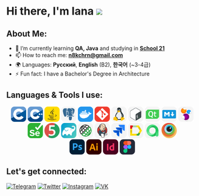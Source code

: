 # Hi there, I'm Iana <img src="https://media.giphy.com/media/mGcNjsfWAjY5AEZNw6/giphy.gif" width="50">

## About Me:

- 🌱 I’m currently learning **QA, Java** and studying in [**School 21**](https://21-school.ru/)
- 📫 How to reach me: **n8kchrn@gmail.com**
- 🌍 Languages: **Русский**, **English** (B2),  **한국어** (~3-4급)
- ⚡ Fun fact: I have a Bachelor's Degree in Architecture


## Languages & Tools I use:
<div align="center">
<a href="https://www.cprogramming.com"><img src="icons/c.svg" title="C" alt="C" width="40" height="40"/></a>
<a href="https://isocpp.org"><img src="icons/cpp.svg" title="CPP" alt="CPP" width="40" height="40"/></a>
<a href="https://www.java.com"><img src="icons/java.svg" title="Java" alt="Java" width="40" height="40"/></a>
<a href="https://www.postgresql.org"><img src="icons/postgreSQL.svg" title="PostgreSQL" alt="PostgreSQL" width="40" height="40"/></a>
<a href="https://www.docker.com"><img src="icons/docker.svg" title="Docker" alt="Docker" width="40" height="40"/></a>
<a href="https://git-scm.com"><img src="icons/git.svg" title="Git" alt="Git" width="40" height="40"/></a>
<a href="https://git.kernel.org/pub/scm/linux/kernel/git/torvalds/linux.git"><img src="icons/linux.svg" title="Linux" alt="Linux" width="40" height="40"/></a>
<a href="https://www.gnu.org/software/bash"><img src="icons/bash.svg" title="Bash" alt="Bash" width="40" height="40"/></a>
<a href="https://www.qt.io"><img src="icons/qt.svg" title="QT" alt="QT" width="40" height="40"/></a>
<a href="https://www.markdownguide.org"><img src="icons/md.svg" title="Markdown" alt="Markdown" width="40" height="40"/></a>
<a href="https://selenide.org"><img src="icons/selenide.svg" title="Selenide" alt="Selenide" width="40" height="40"/></a>
<a href="https://www.selenium.dev"><img src="icons/selenuim.svg" title="Selenium" alt="Selenium" width="40" height="40"/></a>
<a href="https://junit.org/junit5"><img src="icons/junit5.svg" title="JUnit5" alt="JUnit5" width="40" height="40"/></a>
<a href="https://gradle.org"><img src="icons/gradle.svg" title="Gradle" alt="Gradle" width="40" height="40"/></a>
<a href="https://rest-assured.io"><img src="icons/rest_assured.svg" title="REST Assured" alt="REST Assured" width="40" height="40"/></a>
<a href="https://www.jenkins.io"><img src="icons/jenkins.svg" title="Jenkins" alt="Jenkins" width="40" height="40"/></a>
<a href="https://www.atlassian.com/software/jira"><img src="icons/jira.svg" title="Jira" alt="Jira" width="40" height="40"/></a>
<a href="https://qameta.io/allure-report"><img src="icons/allure_report.svg" title="Allure Report" alt="Allure Report" width="40" height="40"/></a>
<a href="https://qameta.io"><img src="icons/allure_testops.svg" title="Allure Testops" alt="REST Assured" width="40" height="40"/></a>
<a href="https://www.browserstack.com"><img src="icons/browserstack.svg" title="Browserstack" alt="Browserstack" width="40" height="40"/></a><br>
<a href="https://www.adobe.com/products/photoshop.html"><img src="icons/ps.svg" title="Photoshop" alt="Photoshop" width="40" height="40"/></a>
<a href="https://www.adobe.com/products/illustrator.html"><img src="icons/ai.svg" title="Illustrator" alt="Illustrator" width="40" height="40"/></a>
<a href="https://www.adobe.com/products/indesign.html"><img src="icons/id.svg" title="InDesign" alt="InDesign" width="40" height="40"/></a>
<a href="https://www.figma.com"><img src="icons/figma.svg" title="Figma" alt="Figma" width="40" height="40"/></a>
</div>

## Let's get connected:
[![Telegram](https://img.shields.io/badge/@gloomyjana-26A5E4?style=flat&logo=telegram&logoColor=white)](https://t.me/gloomyjana)
[![Twitter](https://img.shields.io/badge/@gloomyjana-1DA1F2?style=flat&logo=twitter&logoColor=white)](https://twitter.com/gloomyjana)
[![Instagram](https://img.shields.io/badge/@gl8myana-E4405F?style=flat&logo=instagram&logoColor=white)](https://www.instagram.com/gl8myana)
[![VK](https://img.shields.io/badge/@akchur1na-0077FF?style=flat&logo=vk&logoColor=white)](https://vk.com/akchur1na)
